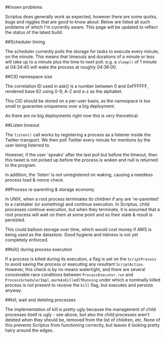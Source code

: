 
#Known problems

Scriptus does generally work as expected, however there are some quirks, bugs and niggles that are good to know about. Below are listed all such problems of which I'm currently aware. This page will be updated to reflect the status of the latest build.

##Scheduler timing

The scheduler currently polls the storage for tasks to execute every minute, on the minute. This means that timeouts and durations of a minute or less will take up to a minute plus the time to next poll. e.g. a `sleep()` of 1 minute at 04:34:40 will wake the process at roughly 04:36:00.

##CID namespace size

The correlation ID used in ask() is a number between 0 and 0xFFFFFF, rendered base 62 using 0-9, A-Z and a-z as the alphabet.

This CID should be stored on a per-user basis, as the namespace is too small to guarantee uniqueness over a big deployment.

As there are no big deployments right now this is very theoretical.

##Listen timeout

The `listen()` call works by registering a process as a listener inside the Twitter transport. We then poll Twitter every minute for mentions by the user being listened to.

However, if the user 'speaks' after the last poll but before the timeout, then this tweet is not picked up before the process is woken and null is returned to the program.

In addition, the 'listen' is not unregistered on waking, causing a needless process load & nonce check.

##Process re-parenting & storage economy

In UNIX, when a root process terminates its children if any are 're-parented' to a caretaker (or something) and continue execution. In Scriptus, child processes continue execution, but when they terminate, it is assumed that a root process will wait on them at some point and so their state & result is persisted.

This could balloon storage over time, which would cost money if AWS is being used as the datastore. Good hygiene and tidiness is not yet completely enforced.

##kill() during process execution

If a process is killed during its execution, a flag is set on the `ScriptProcess` to avoid saving the process or executing any resultant `ScriptAction`. However, this check is by no means watertight, and there are several conceivable race conditions between `ProcessExecutor.run` and `ProcessSchedulerImpl.markAsKilledIfRunning` under which a nominally killed process is not present to receive the `kill` flag, but executes and persists anyway.
 
##kill, wait and deleting processes

The implementation of kill is pretty ugly because the management of child processes itself is ugly - see above, but also the child processes aren't deleted when they should be, removed from the list of children, etc. None of this prevents Scriptus from functioning correctly, but leaves it looking pretty hairy around the edges.
